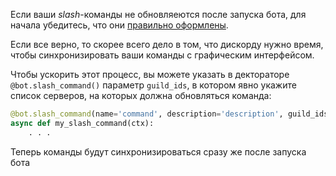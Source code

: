 Если ваши *slash*-команды не обновляеются после запуска бота, для начала убедитесь, что они [правильно оформлены][1].

Если все верно, то скорее всего дело в том, что дискорду нужно время, чтобы синхронизировать ваши команды с графическим интерфейсом. 

Чтобы ускорить этот процесс, вы можете указать в дектораторе `@bot.slash_command()` параметр `guild_ids`, в котором явно укажите список серверов, на которых должна обновляться команда:

```py
@bot.slash_command(name='command', description='description', guild_ids=[4786287623874688236])
async def my_slash_command(ctx):
    . . .
```

Теперь команды будут синхронизироваться сразу же после запуска бота

[1]: [https://github.com/denisnumb/discord-py-guide/blob/main/discord-py.md#%D1%80%D0%B5%D0%B0%D0%BB%D0%B8%D0%B7%D0%B0%D1%86%D0%B8%D1%8F-slash-%D0%BA%D0%BE%D0%BC%D0%BC%D0%B0%D0%BD%D0%B4](https://github.com/denisnumb/discord-py-guide/blob/main/slash-commands.md#%D0%BF%D0%B5%D1%80%D0%B2%D0%B0%D1%8F-slash-%D0%BA%D0%BE%D0%BC%D0%B0%D0%BD%D0%B4%D0%B0)](https://github.com/denisnumb/discord-py-guide/blob/main/slash-commands.md#%D0%BF%D0%B5%D1%80%D0%B2%D0%B0%D1%8F-slash-%D0%BA%D0%BE%D0%BC%D0%B0%D0%BD%D0%B4%D0%B0)
